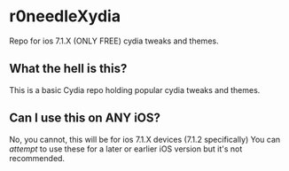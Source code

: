 # r0needleXydia
Repo for ios 7.1.X (ONLY FREE) cydia tweaks and themes.

## What the hell is this?
This is a basic Cydia repo holding popular cydia tweaks and themes.

## Can I use this on ANY iOS?
No, you cannot, this will be for ios 7.1.X devices (7.1.2 specifically)
You can *attempt* to use these for a later or earlier iOS version but it's not recommended.
